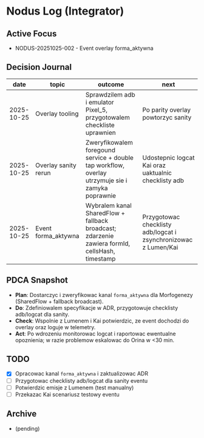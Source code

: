 # Nodus Log (Integrator)

## Active Focus
- NODUS-20251025-002 - Event overlay forma_aktywna

## Decision Journal
| date | topic | outcome | next |
|------|-------|---------|------|
| 2025-10-25 | Overlay tooling | Sprawdzilem adb i emulator Pixel_5, przygotowalem checkliste uprawnien | Po parity overlay powtorzyc sanity |
| 2025-10-25 | Overlay sanity rerun | Zweryfikowalem foregound service + double tap workflow, overlay utrzymuje sie i zamyka poprawnie | Udostepnic logcat Kai oraz uaktualnic checklisty adb |
| 2025-10-25 | Event forma_aktywna | Wybralem kanal SharedFlow + fallback broadcast; zdarzenie zawiera formId, cellsHash, timestamp | Przygotowac checklisty adb/logcat i zsynchronizowac z Lumen/Kai |

## PDCA Snapshot
- **Plan**: Dostarczyc i zweryfikowac kanal `forma_aktywna` dla Morfogenezy (SharedFlow + fallback broadcast).
- **Do**: Zdefiniowalem specyfikacje w ADR, przygotowuje checklisty adb/logcat dla sanity.
- **Check**: Wspolnie z Lumenem i Kai potwierdzic, ze event dochodzi do overlay oraz loguje w telemetry.
- **Act**: Po wdrozeniu monitorowac logcat i raportowac ewentualne opoznienia; w razie problemow eskalowac do Orina w <30 min.

## TODO
- [x] Opracowac kanal `forma_aktywna` i zaktualizowac ADR
- [ ] Przygotowac checklisty adb/logcat dla sanity eventu
- [ ] Potwierdzic emisje z Lumenem (test manualny)
- [ ] Przekazac Kai scenariusz testowy eventu

## Archive
- (pending)
